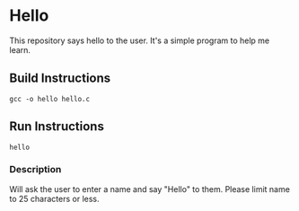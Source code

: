 # Hello

This repository says hello to the user. It's a simple program to help me learn.

## Build Instructions

```
gcc -o hello hello.c
```

## Run Instructions

```
hello
```

### Description

Will ask the user to enter a name and say "Hello" to them.
Please limit name to 25 characters or less.
